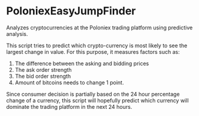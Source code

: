 # PoloniexEasyJumpFinder
Analyzes cryptocurrencies at the Poloniex trading platform using predictive analysis.

This script tries to predict which crypto-currency is most likely to see the largest change in value. For this purpose, it measures factors such as:

1) The difference between the asking and bidding prices
2) The ask order strength
3) The bid order strength
4) Amount of bitcoins needs to change 1 point.


Since consumer decision is partially based on the 24 hour percentage change of a currency, this script will hopefully predict which currency will dominate the trading platform in the next 24 hours.

